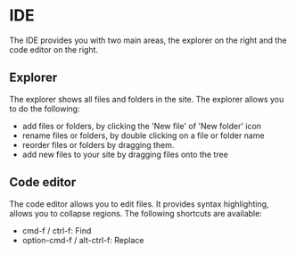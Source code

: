 # IDE
The IDE provides you with two main areas, the explorer on the right and the code editor on the right.

## Explorer
The explorer shows all files and folders in the site. The explorer allows you to do the following:
- add files or folders, by clicking the 'New file' of 'New folder' icon
- rename files or folders, by double clicking on a file or folder name
- reorder files or folders by dragging them.
- add new files to your site by dragging files onto the tree

## Code editor
The code editor allows you to edit files. It provides syntax highlighting, allows you to collapse regions.
The following shortcuts are available:

- cmd-f / ctrl-f: Find
- option-cmd-f / alt-ctrl-f: Replace

